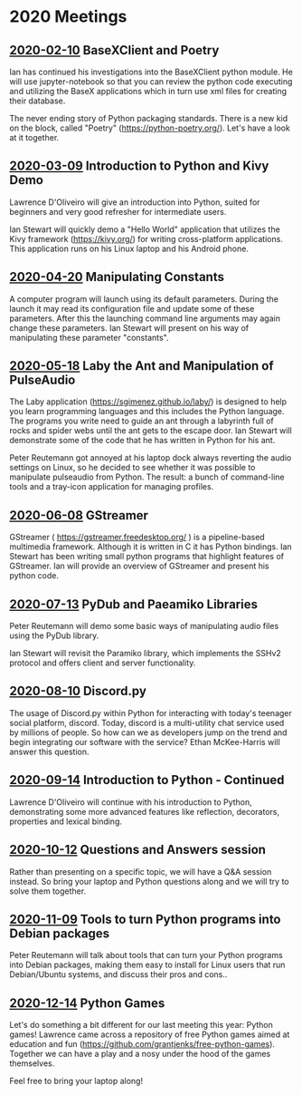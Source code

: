 # 2020 Meetings

## [2020-02-10](2020-02-10) BaseXClient and Poetry

Ian has continued his investigations into the BaseXClient python module. He will use jupyter-notebook so that you can review the python code executing and utilizing the BaseX applications which in turn use xml files for creating their database.

The never ending story of Python packaging standards. There is a new kid on the block, called "Poetry" (https://python-poetry.org/). Let's have a look at it together.


## [2020-03-09](2020-03-09) Introduction to Python and Kivy Demo

Lawrence D'Oliveiro will give an introduction into Python, suited for beginners and very good refresher for intermediate users.

Ian Stewart will quickly demo a "Hello World" application that utilizes the Kivy framework (https://kivy.org/) for writing cross-platform applications. This application runs on his Linux laptop and his Android phone.

## [2020-04-20](2020-04-20) Manipulating Constants

A computer program will launch using its default parameters. During the launch it may read its configuration file and update some of these parameters. After this the launching command line arguments may again change these parameters. Ian Stewart will present on his way of manipulating these parameter "constants".

## [2020-05-18](2020-05-18) Laby the Ant and Manipulation of PulseAudio

The Laby application (https://sgimenez.github.io/laby/) is designed to help you learn programming languages and this includes the Python language. The programs you write need to guide an ant through a labyrinth full of rocks and spider webs until the ant gets to the escape door. Ian Stewart will demonstrate some of the code that he has written in Python for his ant.

Peter Reutemann got annoyed at his laptop dock always reverting the audio settings on Linux, so he decided to see whether it was possible to manipulate pulseaudio from Python. The result: a bunch of command-line tools and a tray-icon application for managing profiles.

## [2020-06-08](2020-06-08) GStreamer

GStreamer ( https://gstreamer.freedesktop.org/ ) is a pipeline-based multimedia framework. Although it is written in C it has Python bindings. Ian Stewart has been writing small python programs that highlight features of GStreamer. Ian will provide an overview of GStreamer and present his python code.

## [2020-07-13](2020-07-13) PyDub and Paeamiko Libraries

Peter Reutemann will demo some basic ways of manipulating audio files using the PyDub library.

Ian Stewart will revisit the Paramiko library, which implements the SSHv2 protocol and offers client and server functionality.

## [2020-08-10](2020-08-10) Discord.py

The usage of Discord.py within Python for interacting with today's teenager social platform, discord. Today, discord is a multi-utility chat service used by millions of people. So how can we as developers jump on the trend and begin integrating our software with the service? Ethan McKee-Harris will answer this question.

## [2020-09-14](2020-09-14) Introduction to Python - Continued

Lawrence D'Oliveiro will continue with his introduction to Python, demonstrating some more advanced features like reflection, decorators, properties and lexical binding.

## [2020-10-12](2020-10-12) Questions and Answers session

Rather than presenting on a specific topic, we will have a Q&A session instead. So bring your laptop and Python questions along and we will try to solve them together.

## [2020-11-09](2020-11-09) Tools to turn Python programs into Debian packages

Peter Reutemann will talk about tools that can turn your Python programs into Debian packages, making them easy to install for Linux users that run Debian/Ubuntu systems, and discuss their pros and cons..

## [2020-12-14](2020-12-14) Python Games

Let's do something a bit different for our last meeting this year: Python games! Lawrence came across a repository of free Python games aimed at education and fun (https://github.com/grantjenks/free-python-games). Together we can have a play and a nosy under the hood of the games themselves.

Feel free to bring your laptop along!

